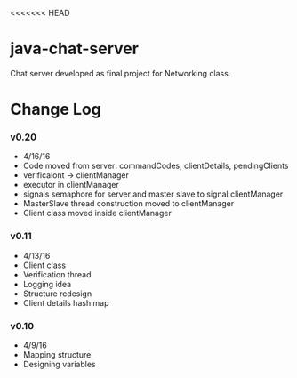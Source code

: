 <<<<<<< HEAD
# java-chat-server
Chat server developed as final project for Networking class.

# Change Log

### v0.20 ###

* 4/16/16
* Code moved from server: commandCodes, clientDetails, pendingClients
* verificaiont -> clientManager
* executor in clientManager
* signals semaphore for server and master slave to signal clientManager
* MasterSlave thread construction moved to clientManager
* Client class moved inside clientManager

### v0.11 ###

* 4/13/16
* Client class
* Verification thread
* Logging idea
* Structure redesign
* Client details hash map

### v0.10 ###

* 4/9/16
* Mapping structure
* Designing variables
